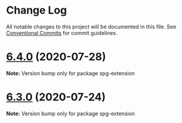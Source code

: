# Change Log

All notable changes to this project will be documented in this file.
See [Conventional Commits](https://conventionalcommits.org) for commit guidelines.

# [6.4.0](https://github.com/sospedra/semantic-password-generator/compare/v6.3.0...v6.4.0) (2020-07-28)

**Note:** Version bump only for package spg-extension





# [6.3.0](https://github.com/sospedra/semantic-password-generator/compare/v6.2.0...v6.3.0) (2020-07-24)

**Note:** Version bump only for package spg-extension
